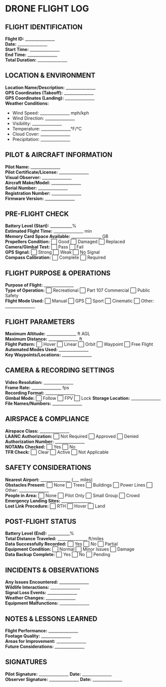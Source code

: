 # DRONE FLIGHT LOG

## FLIGHT IDENTIFICATION
**Flight ID:** _______________  
**Date:** _______________  
**Start Time:** _______________  
**End Time:** _______________  
**Total Duration:** _______________

## LOCATION & ENVIRONMENT
**Location Name/Description:** _______________  
**GPS Coordinates (Takeoff):** _______________  
**GPS Coordinates (Landing):** _______________  
**Weather Conditions:**
- Wind Speed: _______________ mph/kph
- Wind Direction: _______________
- Visibility: _______________
- Temperature: _______________°F/°C
- Cloud Cover: _______________
- Precipitation: _______________

## PILOT & AIRCRAFT INFORMATION
**Pilot Name:** _______________  
**Pilot Certificate/License:** _______________  
**Visual Observer:** _______________  
**Aircraft Make/Model:** _______________  
**Serial Number:** _______________  
**Registration Number:** _______________  
**Firmware Version:** _______________

## PRE-FLIGHT CHECK
**Battery Level (Start):** ___________%  
**Estimated Flight Time:** _______________ min  
**Memory Card Space Available:** _______________ GB  
**Propellers Condition:** ⬜ Good ⬜ Damaged ⬜ Replaced  
**Camera/Gimbal Test:** ⬜ Pass ⬜ Fail  
**GPS Signal:** ⬜ Strong ⬜ Weak ⬜ No Signal  
**Compass Calibration:** ⬜ Complete ⬜ Required  

## FLIGHT PURPOSE & OPERATIONS
**Purpose of Flight:** _______________  
**Type of Operation:** ⬜ Recreational ⬜ Part 107 Commercial ⬜ Public Safety  
**Flight Mode Used:** ⬜ Manual ⬜ GPS ⬜ Sport ⬜ Cinematic ⬜ Other: _______________

## FLIGHT PARAMETERS
**Maximum Altitude:** _______________ ft AGL  
**Maximum Distance:** _______________ ft  
**Flight Pattern:** ⬜ Hover ⬜ Linear ⬜ Orbit ⬜ Waypoint ⬜ Free Flight  
**Automated Modes Used:** _______________  
**Key Waypoints/Locations:** _______________

## CAMERA & RECORDING SETTINGS
**Video Resolution:** _______________  
**Frame Rate:** _______________ fps  
**Recording Format:** _______________  
**Gimbal Mode:** ⬜ Follow ⬜ FPV ⬜ Lock
**Storage Location:** _______________  
**File Names/Numbers:** _______________

## AIRSPACE & COMPLIANCE
**Airspace Class:** _______________  
**LAANC Authorization:** ⬜ Not Required ⬜ Approved ⬜ Denied  
**Authorization Number:** _______________  
**NOTAMs Checked:** ⬜ Yes ⬜ No  
**TFR Check:** ⬜ Clear ⬜ Active ⬜ Not Applicable  

## SAFETY CONSIDERATIONS
**Nearest Airport:** _______________ (___ miles)  
**Obstacles Present:** ⬜ None ⬜ Trees ⬜ Buildings ⬜ Power Lines ⬜ Other: _______________  
**People in Area:** ⬜ None ⬜ Pilot Only ⬜ Small Group ⬜ Crowd  
**Emergency Landing Sites:** _______________  
**Lost Link Procedure:** ⬜ RTH ⬜ Hover ⬜ Land  

## POST-FLIGHT STATUS
**Battery Level (End):** ___________%  
**Total Distance Traveled:** _______________ ft/miles  
**Data Successfully Recorded:** ⬜ Yes ⬜ No ⬜ Partial  
**Equipment Condition:** ⬜ Normal ⬜ Minor Issues ⬜ Damage  
**Data Backup Complete:** ⬜ Yes ⬜ No ⬜ Pending  

## INCIDENTS & OBSERVATIONS
**Any Issues Encountered:** _______________  
**Wildlife Interactions:** _______________  
**Signal Loss Events:** _______________  
**Weather Changes:** _______________  
**Equipment Malfunctions:** _______________  

## NOTES & LESSONS LEARNED
**Flight Performance:** _______________  
**Footage Quality:** _______________  
**Areas for Improvement:** _______________  
**Future Considerations:** _______________  

## SIGNATURES
**Pilot Signature:** _______________ **Date:** _______________  
**Observer Signature:** _______________ **Date:** _______________  